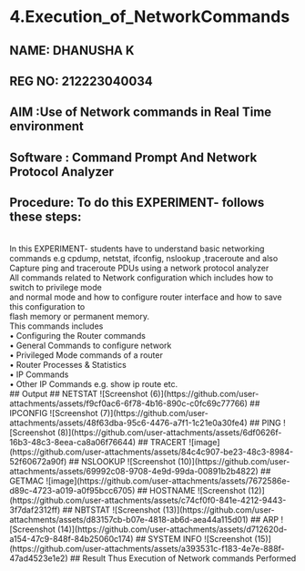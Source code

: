 # 4.Execution_of_NetworkCommands
## NAME: DHANUSHA K
## REG NO: 212223040034
## AIM :Use of Network commands in Real Time environment
## Software : Command Prompt And Network Protocol Analyzer
## Procedure: To do this EXPERIMENT- follows these steps:
<BR>
In this EXPERIMENT- students have to understand basic networking commands e.g cpdump, netstat, ifconfig, nslookup ,traceroute and also Capture ping and traceroute PDUs using a network protocol analyzer 
<BR>
All commands related to Network configuration which includes how to switch to privilege mode
<BR>
and normal mode and how to configure router interface and how to save this configuration to
<BR>
flash memory or permanent memory.
<BR>
This commands includes
<BR>
• Configuring the Router commands
<BR>
• General Commands to configure network
<BR>
• Privileged Mode commands of a router 
<BR>
• Router Processes & Statistics
<BR>
• IP Commands
<BR>
• Other IP Commands e.g. show ip route etc.
<BR>
## Output
## NETSTAT
![Screenshot (6)](https://github.com/user-attachments/assets/f9cf0ac6-6f78-4b16-890c-c0fc69c77766)
## IPCONFIG
![Screenshot (7)](https://github.com/user-attachments/assets/48f63dba-95c6-4476-a7f1-1c21e0a30fe4)
## PING
![Screenshot (8)](https://github.com/user-attachments/assets/6df0626f-16b3-48c3-8eea-ca8a06f76644)
## TRACERT
![image](https://github.com/user-attachments/assets/84c4c907-be23-48c3-8984-52f60672a90f)
## NSLOOKUP
![Screenshot (10)](https://github.com/user-attachments/assets/69992c08-9708-4e9d-99da-00891b2b4822)
## GETMAC
![image](https://github.com/user-attachments/assets/7672586e-d89c-4723-a019-a0f95bcc6705)
## HOSTNAME
![Screenshot (12)](https://github.com/user-attachments/assets/c74cf0f0-841e-4212-9443-3f7daf2312ff)
## NBTSTAT
![Screenshot (13)](https://github.com/user-attachments/assets/d83157cb-b07e-4818-ab6d-aea44a115d01)
## ARP
![Screenshot (14)](https://github.com/user-attachments/assets/d712620d-a154-47c9-848f-84b25060c174)
## SYSTEM INFO
![Screenshot (15)](https://github.com/user-attachments/assets/a393531c-f183-4e7e-888f-47ad4523e1e2)
## Result
Thus Execution of Network commands Performed 
